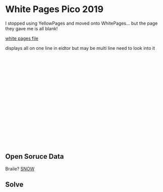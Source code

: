 # White Pages Pico 2019

I stopped using YellowPages and moved onto WhitePages... but the page they gave me is all blank!

[white pages file](whitepages.txt)

displays all on one line in eidtor but may be multi line need to look into it
```
                                                                                                                                                                                                                                                                                                                                                                                                                                                                                                                                                                                                                                                                                                                                                                                                                                                                                                                                                                                                                                                                                                                                                                                                                                                                                                                                                                                                                                
```


## Open Soruce Data

Braile?
[SNOW](http://www.darkside.com.au/snow/description.html)



## Solve